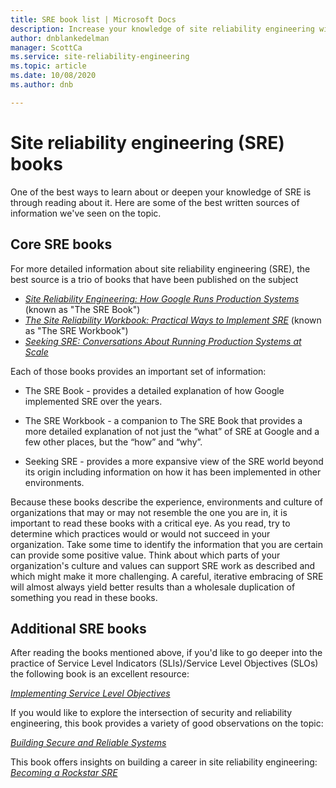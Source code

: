 ```yaml
---
title: SRE book list | Microsoft Docs
description: Increase your knowledge of site reliability engineering with these books
author: dnblankedelman
manager: ScottCa
ms.service: site-reliability-engineering
ms.topic: article
ms.date: 10/08/2020
ms.author: dnb

---
```

# Site reliability engineering (SRE) books

One of the best ways to learn about or deepen your knowledge of SRE is through reading about it. Here are some of the best written sources of information we've seen on the topic.

## Core SRE books

For more detailed information about site reliability engineering (SRE), the best source is a trio of books that have been published on the subject

- [_Site Reliability Engineering: How Google Runs Production Systems_](https://www.oreilly.com/library/view/site-reliability-engineering/9781491929117/) (known as "The SRE Book")
- [_The Site Reliability Workbook: Practical Ways to Implement SRE_](https://www.oreilly.com/library/view/the-site-reliability/9781492029496/) (known as "The SRE Workbook")
- [_Seeking SRE: Conversations About Running Production Systems at Scale_](https://www.oreilly.com/library/view/seeking-sre/9781491978856/)

Each of those books provides an important set of information:

- The SRE Book - provides a detailed explanation of how Google implemented SRE over the years.

- The SRE Workbook - a companion to The SRE Book that provides a more detailed explanation of not just the “what” of SRE at Google and a few other places, but the “how” and “why”.

- Seeking SRE - provides a more expansive view of the SRE world beyond its origin including information on how it has been implemented in other environments.

Because these books describe the experience, environments and culture of organizations that may or may not resemble the one you are in, it is important to read these books with a critical eye. As you read, try to determine which practices would or would not succeed in your organization. Take some time to identify the information that you are certain can provide some positive value. Think about which parts of your organization's culture and values can support SRE work as described and which might make it more challenging. A careful, iterative embracing of SRE will almost always yield better results than a wholesale duplication of something you read in these books.

## Additional SRE books

After reading the books mentioned above, if you'd like to go deeper into the practice of Service Level Indicators (SLIs)/Service Level Objectives (SLOs) the following book is an excellent resource:

[_Implementing Service Level Objectives_](https://www.oreilly.com/library/view/implementing-service-level/9781492076803/)

If you would like to explore the intersection of security and reliability engineering, this book provides a variety of good observations on the topic:

[_Building Secure and Reliable Systems_](https://www.oreilly.com/library/view/building-secure-and/9781492083115/)

This book offers insights on building a career in site reliability engineering:
[_Becoming a Rockstar SRE_](https://www.amazon.com/Becoming-Rockstar-SRE-reliability-resiliency/dp/1803239220/)
